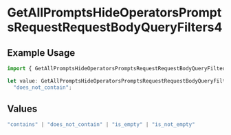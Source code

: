 # GetAllPromptsHideOperatorsPromptsRequestRequestBodyQueryFilters4

## Example Usage

```typescript
import { GetAllPromptsHideOperatorsPromptsRequestRequestBodyQueryFilters4 } from "@orq-ai/node/models/operations";

let value: GetAllPromptsHideOperatorsPromptsRequestRequestBodyQueryFilters4 =
  "does_not_contain";
```

## Values

```typescript
"contains" | "does_not_contain" | "is_empty" | "is_not_empty"
```
